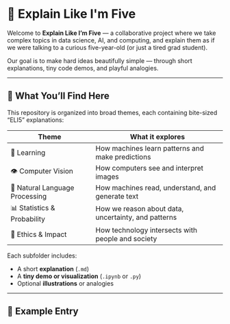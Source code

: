 # 🧠 Explain Like I'm Five

Welcome to **Explain Like I’m Five** — a collaborative project where we take complex topics in data science, AI, and computing, and explain them as if we were talking to a curious five-year-old (or just a tired grad student).  

Our goal is to make hard ideas beautifully simple — through short explanations, tiny code demos, and playful analogies.

---

## 🌟 What You’ll Find Here

This repository is organized into broad themes, each containing bite-sized “ELI5” explanations:

| Theme | What it explores |
|--------|------------------|
| 🧩 Learning | How machines learn patterns and make predictions |
| 👁️ Computer Vision | How computers see and interpret images |
| 💬 Natural Language Processing | How machines read, understand, and generate text |
| 📊 Statistics & Probability | How we reason about data, uncertainty, and patterns |
| 🤝 Ethics & Impact | How technology intersects with people and society |

Each subfolder includes:
- A short **explanation** (`.md`)
- A **tiny demo or visualization** (`.ipynb` or `.py`)
- Optional **illustrations** or analogies

---

## 🎯 Example Entry


